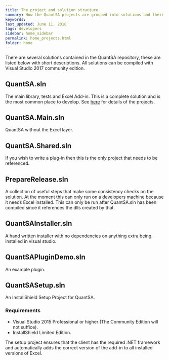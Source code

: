 ```yaml
---
title: The project and solution structure
summary: How the QuantSA projects are grouped into solutions and their dependencies.
keywords: 
last_updated: June 11, 2018
tags: developers
sidebar: home_sidebar
permalink: home_projects.html
folder: home
---
```


There are several solutions contained in the QuantSA repository, these are listed below with short descriptions.  All solutions can be compiled with Visual Studio 2017 community edition.

## QuantSA.sln

The main library, tests and Excel Add-in.  This is a complete solution and is the most common place to develop.  See [here](home_code_intro.html) for details of the projects.

## QuantSA.Main.sln

QuantSA without the Excel layer. 

## QuantSA.Shared.sln

If you wish to write a plug-in then this is the only project that needs to be referenced.

## PrepareRelease.sln

A collection of useful steps that make some consistency checks on the solution.  At the moment this can only run on a developers machine because it needs Excel installed.  This can only be run after QuantSA.sln has been compiled since it references the dlls created by that.

## QuantSAInstaller.sln

A hand written installer with no dependencies on anything extra being installed in visual studio.

## QuantSAPluginDemo.sln

An example plugin.

## QuantSASetup.sln

An InstallShield Setup Project for QuantSA.

### Requirements
* Visual Studio 2015 Professional or higher (The Community Edition will not suffice).
* InstallShield Limited Edition.

The setup project ensures that the client has the required .NET framework and automatically adds the correct version of the add-in to all installed versions of Excel.

